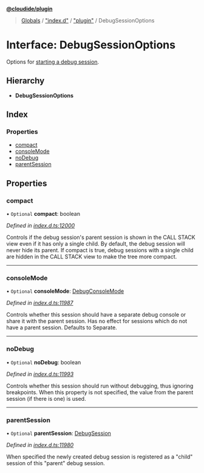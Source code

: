 **[@cloudide/plugin](../README.md)**

> [Globals](../README.md) / ["index.d"](../modules/_index_d_.md) / ["plugin"](../modules/_index_d_._plugin_.md) / DebugSessionOptions

# Interface: DebugSessionOptions

Options for [starting a debug session](#debug.startDebugging).

## Hierarchy

* **DebugSessionOptions**

## Index

### Properties

* [compact](_index_d_._plugin_.debugsessionoptions.md#compact)
* [consoleMode](_index_d_._plugin_.debugsessionoptions.md#consolemode)
* [noDebug](_index_d_._plugin_.debugsessionoptions.md#nodebug)
* [parentSession](_index_d_._plugin_.debugsessionoptions.md#parentsession)

## Properties

### compact

• `Optional` **compact**: boolean

*Defined in [index.d.ts:12000](https://github.com/shuyaqian/cloudide-plugin-api/blob/6d83fa1/index.d.ts#L12000)*

Controls if the debug session's parent session is shown in the CALL STACK view even if it has only a single child.
By default, the debug session will never hide its parent.
If compact is true, debug sessions with a single child are hidden in the CALL STACK view to make the tree more compact.

___

### consoleMode

• `Optional` **consoleMode**: [DebugConsoleMode](../enums/_index_d_._plugin_.debugconsolemode.md)

*Defined in [index.d.ts:11987](https://github.com/shuyaqian/cloudide-plugin-api/blob/6d83fa1/index.d.ts#L11987)*

Controls whether this session should have a separate debug console or share it
with the parent session. Has no effect for sessions which do not have a parent session.
Defaults to Separate.

___

### noDebug

• `Optional` **noDebug**: boolean

*Defined in [index.d.ts:11993](https://github.com/shuyaqian/cloudide-plugin-api/blob/6d83fa1/index.d.ts#L11993)*

Controls whether this session should run without debugging, thus ignoring breakpoints.
When this property is not specified, the value from the parent session (if there is one) is used.

___

### parentSession

• `Optional` **parentSession**: [DebugSession](_index_d_._plugin_.debugsession.md)

*Defined in [index.d.ts:11980](https://github.com/shuyaqian/cloudide-plugin-api/blob/6d83fa1/index.d.ts#L11980)*

When specified the newly created debug session is registered as a "child" session of this
"parent" debug session.
